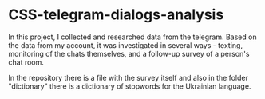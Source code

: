 # CSS-telegram-dialogs-analysis
In this project, I collected and researched data from the telegram. Based on the data from my account, it was investigated in several ways - texting, monitoring of the chats themselves, and a follow-up survey of a person's chat room.

In the repository there is a file with the survey itself and also in the folder "dictionary" there is a dictionary of stopwords for the Ukrainian language.
